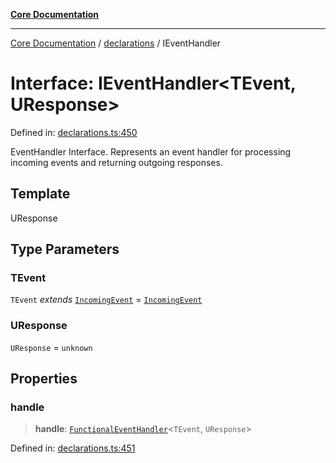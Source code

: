 [**Core Documentation**](../../README.md)

***

[Core Documentation](../../README.md) / [declarations](../README.md) / IEventHandler

# Interface: IEventHandler\<TEvent, UResponse\>

Defined in: [declarations.ts:450](https://github.com/stonemjs/core/blob/e2200da501349da1fec304d821c002bb6d055b61/src/declarations.ts#L450)

EventHandler Interface.
Represents an event handler for processing incoming events and returning outgoing responses.

## Template

UResponse

## Type Parameters

### TEvent

`TEvent` *extends* [`IncomingEvent`](../../events/IncomingEvent/classes/IncomingEvent.md) = [`IncomingEvent`](../../events/IncomingEvent/classes/IncomingEvent.md)

### UResponse

`UResponse` = `unknown`

## Properties

### handle

> **handle**: [`FunctionalEventHandler`](../type-aliases/FunctionalEventHandler.md)\<`TEvent`, `UResponse`\>

Defined in: [declarations.ts:451](https://github.com/stonemjs/core/blob/e2200da501349da1fec304d821c002bb6d055b61/src/declarations.ts#L451)
